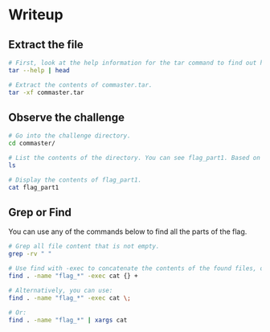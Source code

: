 # Writeup

## Extract the file
```bash
# First, look at the help information for the tar command to find out how to extract the file.
tar --help | head

# Extract the contents of commaster.tar.
tar -xf commaster.tar
```

## Observe the challenge
```bash
# Go into the challenge directory.
cd commaster/

# List the contents of the directory. You can see flag_part1. Based on the naming pattern, you can guess that the other two parts are named flag_part2 and flag_part3.
ls

# Display the contents of flag_part1.
cat flag_part1
```

## Grep or Find
You can use any of the commands below to find all the parts of the flag.
```bash
# Grep all file content that is not empty.
grep -rv " "

# Use find with -exec to concatenate the contents of the found files, or you can just find them and concatenate manually.
find . -name "flag_*" -exec cat {} +

# Alternatively, you can use:
find . -name "flag_*" -exec cat \;

# Or:
find . -name "flag_*" | xargs cat
```
